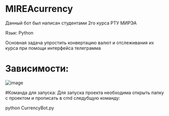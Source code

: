 # MIREAcurrency

Данный бот был написан студентами 2го курса РТУ МИРЭА

Язык: Python

Основная задача упростить конвертацию валют и отслеживания их курса при помощи интерфейса телеграмма

# Зависимости:
![image](https://user-images.githubusercontent.com/59707245/230184039-08b99ad6-4c73-4244-9367-0dcd4f3920c9.png)

#Команда для запуска:
Для запуска проекта необходима открыть папку с проектом и прописать в cmd следубщую команду:

python CurrencyBot.py
